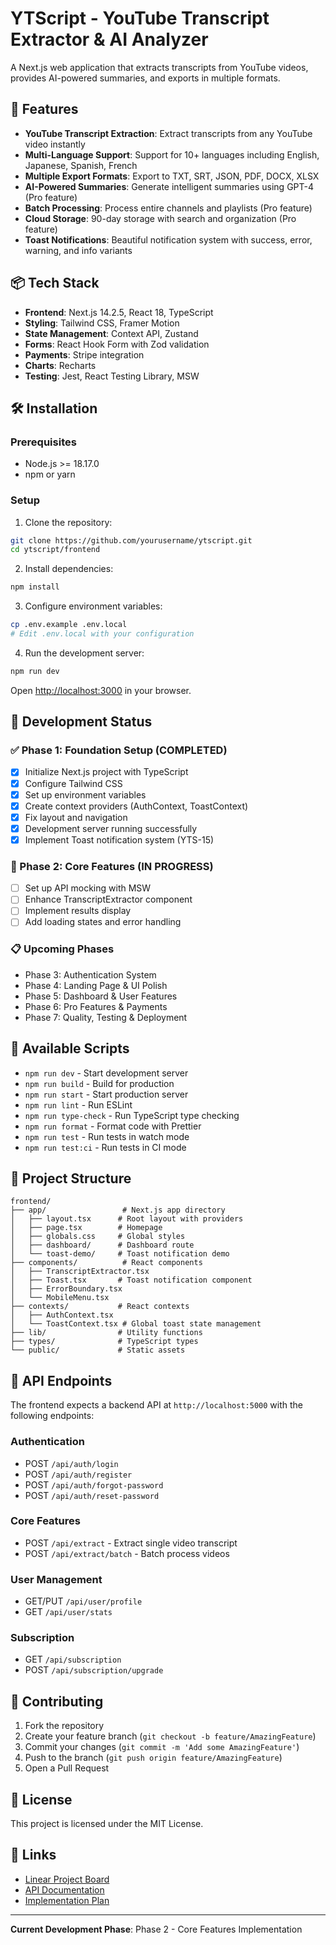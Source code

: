# YTScript - YouTube Transcript Extractor & AI Analyzer

A Next.js web application that extracts transcripts from YouTube videos, provides AI-powered summaries, and exports in multiple formats.

## 🚀 Features

- **YouTube Transcript Extraction**: Extract transcripts from any YouTube video instantly
- **Multi-Language Support**: Support for 10+ languages including English, Japanese, Spanish, French
- **Multiple Export Formats**: Export to TXT, SRT, JSON, PDF, DOCX, XLSX
- **AI-Powered Summaries**: Generate intelligent summaries using GPT-4 (Pro feature)
- **Batch Processing**: Process entire channels and playlists (Pro feature)
- **Cloud Storage**: 90-day storage with search and organization (Pro feature)
- **Toast Notifications**: Beautiful notification system with success, error, warning, and info variants

## 📦 Tech Stack

- **Frontend**: Next.js 14.2.5, React 18, TypeScript
- **Styling**: Tailwind CSS, Framer Motion
- **State Management**: Context API, Zustand
- **Forms**: React Hook Form with Zod validation
- **Payments**: Stripe integration
- **Charts**: Recharts
- **Testing**: Jest, React Testing Library, MSW

## 🛠️ Installation

### Prerequisites

- Node.js >= 18.17.0
- npm or yarn

### Setup

1. Clone the repository:
```bash
git clone https://github.com/yourusername/ytscript.git
cd ytscript/frontend
```

2. Install dependencies:
```bash
npm install
```

3. Configure environment variables:
```bash
cp .env.example .env.local
# Edit .env.local with your configuration
```

4. Run the development server:
```bash
npm run dev
```

Open [http://localhost:3000](http://localhost:3000) in your browser.

## 📝 Development Status

### ✅ Phase 1: Foundation Setup (COMPLETED)
- [x] Initialize Next.js project with TypeScript
- [x] Configure Tailwind CSS
- [x] Set up environment variables
- [x] Create context providers (AuthContext, ToastContext)
- [x] Fix layout and navigation
- [x] Development server running successfully
- [x] Implement Toast notification system (YTS-15)

### 🔄 Phase 2: Core Features (IN PROGRESS)
- [ ] Set up API mocking with MSW
- [ ] Enhance TranscriptExtractor component
- [ ] Implement results display
- [ ] Add loading states and error handling

### 📋 Upcoming Phases
- Phase 3: Authentication System
- Phase 4: Landing Page & UI Polish
- Phase 5: Dashboard & User Features
- Phase 6: Pro Features & Payments
- Phase 7: Quality, Testing & Deployment

## 🔧 Available Scripts

- `npm run dev` - Start development server
- `npm run build` - Build for production
- `npm run start` - Start production server
- `npm run lint` - Run ESLint
- `npm run type-check` - Run TypeScript type checking
- `npm run format` - Format code with Prettier
- `npm run test` - Run tests in watch mode
- `npm run test:ci` - Run tests in CI mode

## 📁 Project Structure

```
frontend/
├── app/                 # Next.js app directory
│   ├── layout.tsx      # Root layout with providers
│   ├── page.tsx        # Homepage
│   ├── globals.css     # Global styles
│   ├── dashboard/      # Dashboard route
│   └── toast-demo/     # Toast notification demo
├── components/          # React components
│   ├── TranscriptExtractor.tsx
│   ├── Toast.tsx       # Toast notification component
│   ├── ErrorBoundary.tsx
│   └── MobileMenu.tsx
├── contexts/           # React contexts
│   ├── AuthContext.tsx
│   └── ToastContext.tsx # Global toast state management
├── lib/                # Utility functions
├── types/              # TypeScript types
└── public/             # Static assets
```

## 🚦 API Endpoints

The frontend expects a backend API at `http://localhost:5000` with the following endpoints:

### Authentication
- POST `/api/auth/login`
- POST `/api/auth/register`
- POST `/api/auth/forgot-password`
- POST `/api/auth/reset-password`

### Core Features
- POST `/api/extract` - Extract single video transcript
- POST `/api/extract/batch` - Batch process videos

### User Management
- GET/PUT `/api/user/profile`
- GET `/api/user/stats`

### Subscription
- GET `/api/subscription`
- POST `/api/subscription/upgrade`

## 🤝 Contributing

1. Fork the repository
2. Create your feature branch (`git checkout -b feature/AmazingFeature`)
3. Commit your changes (`git commit -m 'Add some AmazingFeature'`)
4. Push to the branch (`git push origin feature/AmazingFeature`)
5. Open a Pull Request

## 📄 License

This project is licensed under the MIT License.

## 🔗 Links

- [Linear Project Board](https://linear.app/ytscript)
- [API Documentation](./docs/API.md)
- [Implementation Plan](./IMPLEMENTATION_PLAN_V2.md)

---

**Current Development Phase**: Phase 2 - Core Features Implementation